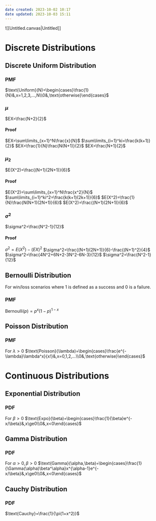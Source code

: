 ```yaml
---
date created: 2023-10-02 10:17
date updated: 2023-10-03 15:11
---
```


![[Untitled.canvas|Untitled]]

# Discrete Distributions

## Discrete Uniform Distribution

### PMF

$\text{Uniform}(N)=\begin{cases}\frac{1}{N}&,x=1,2,3,...,N\\0&,\text{otherwise}\end{cases}$

### $\mu$

$EX=\frac{N+2}{2}$

#### Proof

$EX=\sum\limits_{x=1}^N\frac{x}{N}$
$\sum\limits_{i=1}^ki=\frac{k(k+1)}{2}$
$EX=\frac{1}{N}\frac{N(N+1)}{2}$
$EX=\frac{N+1}{2}$

### $\mu_2$

$E(X^2)=\frac{(N+1)(2N+1)}{6}$

#### Proof

$E(X^2)=\sum\limits_{x=1}^N\frac{x^2}{N}$
$\sum\limits_{i=1}^ki^2=\frac{k(k+1)(2k+1)}{6}$
$E(X^2)=\frac{1}{N}\frac{N(N+1)(2N+1)}{6}$
$E(X^2)=\frac{(N+1)(2N+1)}{6}$

### $\sigma^2$

$\sigma^2=\frac{N^2-1}{12}$

#### Proof

$\sigma^2=E(X^2)-(EX)^2$
$\sigma^2=\frac{(N+1)(2N+1)}{6}-\frac{(N+1)^2}{4}$
$\sigma^2=\frac{4N^2+6N+2-3N^2-6N-3}{12}$
$\sigma^2=\frac{N^2-1}{12}$

## Bernoulli Distribution

For win/loss scenarios where 1 is defined as a success and 0 is a failure.

### PMF

$\text{Bernoulli}(p)=p^x(1-p)^{1-x}$

## Poisson Distribution

### PMF

For $\lambda>0$
$\text{Poisson}(\lambda)=\begin{cases}\frac{e^{-\lambda}\lambda^x}{x!}&,x=0,1,2,...\\0&,\text{otherwise}\end{cases}$

# Continuous Distributions

## Exponential Distribution

### PDF

For $\beta>0$
$\text{Expo}(\beta)=\begin{cases}\frac{1}{\beta}e^{-x/\beta}&,x\ge0\\0&,x<0\end{cases}$

## Gamma Distribution

### PDF

For $\alpha>0,\beta>0$
$\text{Gamma}(\alpha,\beta)=\begin{cases}\frac{1}{\Gamma(\alpha)\beta^\alpha}x^{\alpha-1}e^{-x/\beta}&,x\ge0\\0&,x<0\end{cases}$

## Cauchy Distribution

### PDF

$\text{Cauchy}=\frac{1}{\pi(1+x^2)}$
